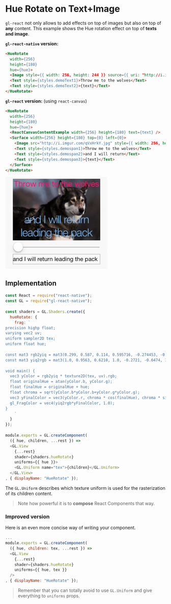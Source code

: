 # Hue Rotate on Text+Image

`gl-react` not only allows to add effects on top of images but also on top of **any** content. This example shows the Hue rotation effect on top of **texts and image**.


**`gl-react-native` version:**

```html
<HueRotate
  width={256}
  height={180}
  hue={hue}>
  <Image style={{ width: 256, height: 244 }} source={{ uri: "http://i.imgur.com/qVxHrkY.jpg" }}/>
  <Text style={styles.demoText1}>Throw me to the wolves</Text>
  <Text style={styles.demoText2}>{text}</Text>
</HueRotate>
```

**`gl-react` version:** (using `react-canvas`)

```html
<HueRotate
  width={256}
  height={180}
  hue={hue}>
  <ReactCanvasContentExample width={256} height={180} text={text} />
  <Surface width={256} height={180} top={0} left={0}>
    <Image src="http://i.imgur.com/qVxHrkY.jpg" style={{ width: 256, height: 244, top: 0, left: 0 }} />
    <Text style={styles.demospan1}>Throw me to the wolves</Text>
    <Text style={styles.demospan2}>and I will return</Text>
    <Text style={styles.demospan3}>{text}</Text>
  </Surface>
</HueRotate>
```

![](3.gif)

## Implementation

```js
const React = require("react-native");
const GL = require("gl-react-native");

const shaders = GL.Shaders.create({
  hueRotate: {
    frag: `
precision highp float;
varying vec2 uv;
uniform sampler2D tex;
uniform float hue;

const mat3 rgb2yiq = mat3(0.299, 0.587, 0.114, 0.595716, -0.274453, -0.321263, 0.211456, -0.522591, 0.311135);
const mat3 yiq2rgb = mat3(1.0, 0.9563, 0.6210, 1.0, -0.2721, -0.6474, 1.0, -1.1070, 1.7046);

void main() {
  vec3 yColor = rgb2yiq * texture2D(tex, uv).rgb;
  float originalHue = atan(yColor.b, yColor.g);
  float finalHue = originalHue + hue;
  float chroma = sqrt(yColor.b*yColor.b+yColor.g*yColor.g);
  vec3 yFinalColor = vec3(yColor.r, chroma * cos(finalHue), chroma * sin(finalHue));
  gl_FragColor = vec4(yiq2rgb*yFinalColor, 1.0);
}
    `
  }
});

module.exports = GL.createComponent(
  ({ hue, children, ...rest }) =>
  <GL.View
    {...rest}
    shader={shaders.hueRotate}
    uniforms={{ hue }}>
    <GL.Uniform name="tex">{children}</GL.Uniform>
  </GL.View>
, { displayName: "HueRotate" });
```

The `GL.Uniform` describes which texture uniform is used for the rasterization of its children content.

> Note how powerful it is to **compose** React Components that way.

### Improved version

Here is an even more concise way of writing your component.

```js
...
module.exports = GL.createComponent(
  ({ hue, children: tex, ...rest }) =>
  <GL.View
    {...rest}
    shader={shaders.hueRotate}
    uniforms={{ hue, tex }}
  />
, { displayName: "HueRotate" });
```

> Remember that you can totally avoid to use `GL.Uniform` and give everything to `uniforms` props.
